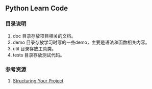 ## Python Learn Code

### 目录说明
1. doc 目录存放项目相关的文档。
2. demo 目录存放学习时写的一些demo，主要是语法和函数相关内容。
2. util 目录存放工具类。
3. tests 目录存放测试代码。

### 参考资源
1. [Structuring Your Project](http://docs.python-guide.org/en/latest/writing/structure/)


